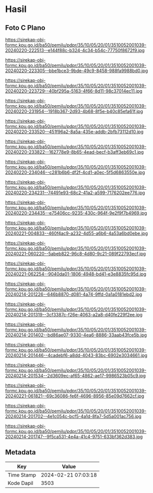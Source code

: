 # Hasil

## Foto C Plano

https://sirekap-obj-formc.kpu.go.id/ba50/pemilu/pdpr/35/10/05/20/01/3510052001039-20240220-222513--e144f88c-b324-4c34-b54c-77750f8672f9.jpg

https://sirekap-obj-formc.kpu.go.id/ba50/pemilu/pdpr/35/10/05/20/01/3510052001039-20240220-223305--bbe1bce3-9bde-49c9-8458-988fa9988bd0.jpg

https://sirekap-obj-formc.kpu.go.id/ba50/pemilu/pdpr/35/10/05/20/01/3510052001039-20240220-223729--40bf295a-5163-4f66-8d11-98c37014ec11.jpg

https://sirekap-obj-formc.kpu.go.id/ba50/pemilu/pdpr/35/10/05/20/01/3510052001039-20240220-231954--1918b367-2d93-4b68-8f5e-b40c85efa61f.jpg

https://sirekap-obj-formc.kpu.go.id/ba50/pemilu/pdpr/35/10/05/20/01/3510052001039-20240220-233520--451f96a2-8a5a-435e-addb-2bfb73112d10.jpg

https://sirekap-obj-formc.kpu.go.id/ba50/pemilu/pdpr/35/10/05/20/01/3510052001039-20240220-233822--162778e9-8b65-4ead-becf-b3aff3eb69c1.jpg

https://sirekap-obj-formc.kpu.go.id/ba50/pemilu/pdpr/35/10/05/20/01/3510052001039-20240220-234046--c281b6b6-df2f-4cd1-a0ec-5f5d6863550e.jpg

https://sirekap-obj-formc.kpu.go.id/ba50/pemilu/pdpr/35/10/05/20/01/3510052001039-20240220-234231--74491e93-68c2-41a2-a599-7176202ee776.jpg

https://sirekap-obj-formc.kpu.go.id/ba50/pemilu/pdpr/35/10/05/20/01/3510052001039-20240220-234435--e75406cc-9235-430c-964f-9e2f9f7b4969.jpg

https://sirekap-obj-formc.kpu.go.id/ba50/pemilu/pdpr/35/10/05/20/01/3510052001039-20240221-004833--460f4ac9-a232-4d55-a6b6-4a53a6bd0ebe.jpg

https://sirekap-obj-formc.kpu.go.id/ba50/pemilu/pdpr/35/10/05/20/01/3510052001039-20240221-060220--5abeb822-96c8-4d80-9c21-089f22793ecf.jpg

https://sirekap-obj-formc.kpu.go.id/ba50/pemilu/pdpr/35/10/05/20/01/3510052001039-20240221-062254--9040da01-1806-4948-bd41-e3e8835fc95d.jpg

https://sirekap-obj-formc.kpu.go.id/ba50/pemilu/pdpr/35/10/05/20/01/3510052001039-20240214-201226--646b8870-d081-4a74-9ffd-0a1a0181ebd2.jpg

https://sirekap-obj-formc.kpu.go.id/ba50/pemilu/pdpr/35/10/05/20/01/3510052001039-20240214-201319--3cf3387c-f26e-4063-a2a8-d40fe229f2ee.jpg

https://sirekap-obj-formc.kpu.go.id/ba50/pemilu/pdpr/35/10/05/20/01/3510052001039-20240214-201402--bd86ae07-9330-4ea6-8886-33aab43fce5b.jpg

https://sirekap-obj-formc.kpu.go.id/ba50/pemilu/pdpr/35/10/05/20/01/3510052001039-20240214-201446--4cadebf6-a8dd-4043-83bc-6902e3034661.jpg

https://sirekap-obj-formc.kpu.go.id/ba50/pemilu/pdpr/35/10/05/20/01/3510052001039-20240214-201534--2d3609ec-af65-4862-ae17-9986523b05c9.jpg

https://sirekap-obj-formc.kpu.go.id/ba50/pemilu/pdpr/35/10/05/20/01/3510052001039-20240221-061821--69c36086-fe6f-4696-8956-85e09d7662cf.jpg

https://sirekap-obj-formc.kpu.go.id/ba50/pemilu/pdpr/35/10/05/20/01/3510052001039-20240214-201702--4e1c054c-bcf5-4a1d-8fa7-5d5a001ac756.jpg

https://sirekap-obj-formc.kpu.go.id/ba50/pemilu/pdpr/35/10/05/20/01/3510052001039-20240214-201747--9f5ca531-4e4a-41c4-9751-633bf362d383.jpg


## Metadata

| Key        | Value               |
| ---------- | ------------------- |
| Time Stamp | 2024-02-21 07:03:18 |
| Kode Dapil | 3503                |



